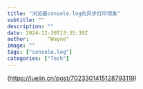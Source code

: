 ```yaml
---
title: "浏览器console.log的异步打印现象"
subtitle: ""
description: ""
date: 2024-12-30T13:35:39Z
author:      "Wayne"
image: ""
tags: ["console.log"]
categories: ["Tech"]
---
```


(https://juejin.cn/post/7023301415128793119)
